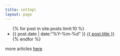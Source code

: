 ```yaml
---
title: setImpl
layout: page
---
```


<ul class="listing">
{% for post in site.posts limit:10 %}
  <li>
    <time datetime="{{ post.date | date:"%Y-%m-%d" }}">{{ post.date | date:"%Y-%m-%d" }}</time>
    <a href="{{ post.url }}" title="{{ post.title }}">{{ post.title }}</a>
  </li>
{% endfor %}
</ul>

more articles [here](/archive.html)
